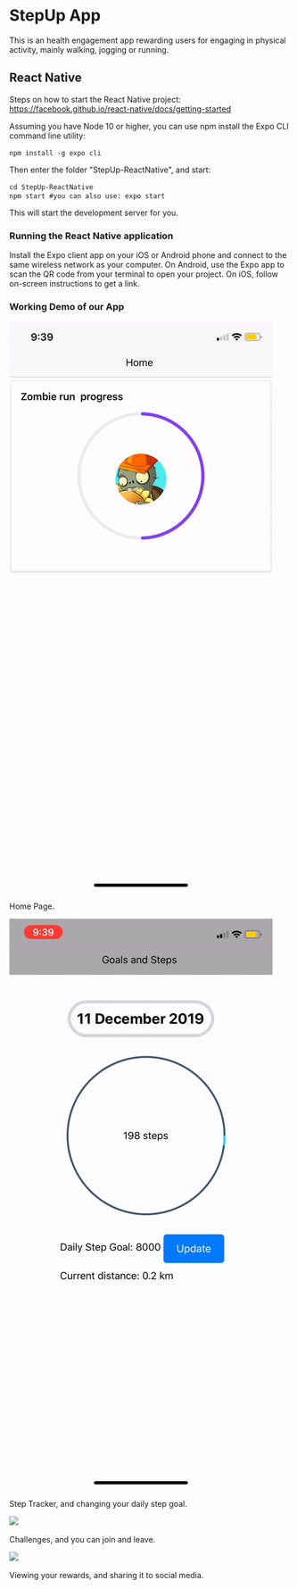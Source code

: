 # StepUp App

This is an health engagement app rewarding users for engaging in physical activity, mainly walking, jogging or running.

## React Native
Steps on how to start the React Native project: https://facebook.github.io/react-native/docs/getting-started

Assuming you have Node 10 or higher, you can use npm install the Expo CLI command line utility: 

```
npm install -g expo cli
```

Then enter the folder "StepUp-ReactNative", and start:

```
cd StepUp-ReactNative
npm start #you can also use: expo start
```

This will start the development server for you. 


### Running the React Native application

Install the Expo client app on your iOS or Android phone and connect to the same wireless network as your computer. On Android, use the Expo app to scan the QR code from your terminal to open your project. On iOS, follow on-screen instructions to get a link.


### Working Demo of our App
![](StepUpDemo1.gif)

Home Page.

![](StepUpDemo2.gif)

Step Tracker, and changing your daily step goal.

![](StepUpDemo3.gif)

Challenges, and you can join and leave.

![](StepUpDemo4.gif)

Viewing your rewards, and sharing it to social media.

